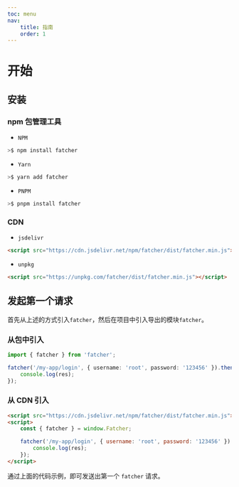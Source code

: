```yaml
---
toc: menu
nav:
    title: 指南
    order: 1
---
```


# 开始

## 安装

### npm 包管理工具

-   `NPM`

```bash
>$ npm install fatcher
```

-   `Yarn`

```bash
>$ yarn add fatcher
```

-   `PNPM`

```bash
>$ pnpm install fatcher
```

### CDN

-   `jsdelivr`

```html
<script src="https://cdn.jsdelivr.net/npm/fatcher/dist/fatcher.min.js"></script>
```

-   `unpkg`

```html
<script src="https://unpkg.com/fatcher/dist/fatcher.min.js"></script>
```

## 发起第一个请求

首先从上述的方式引入`fatcher`，然后在项目中引入导出的模块`fatcher`。

### 从包中引入

```ts
import { fatcher } from 'fatcher';

fatcher('/my-app/login', { username: 'root', password: '123456' }).then(res => {
    console.log(res);
});
```

### 从 CDN 引入

```html
<script src="https://cdn.jsdelivr.net/npm/fatcher/dist/fatcher.min.js"></script>
<script>
    const { fatcher } = window.Fatcher;

    fatcher('/my-app/login', { username: 'root', password: '123456' }).then(res => {
        console.log(res);
    });
</script>
```

通过上面的代码示例，即可发送出第一个 `fatcher` 请求。
